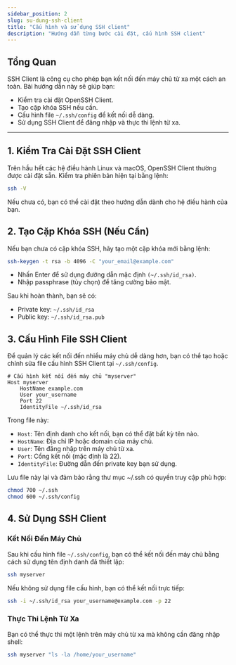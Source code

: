 ```yaml
---
sidebar_position: 2
slug: su-dung-ssh-client
title: "Cấu hình và sử dụng SSH client"
description: "Hướng dẫn từng bước cài đặt, cấu hình SSH client"
---
```


## Tổng Quan

SSH Client là công cụ cho phép bạn kết nối đến máy chủ từ xa một cách an toàn. Bài hướng dẫn này sẽ giúp bạn:
- Kiểm tra cài đặt OpenSSH Client.
- Tạo cặp khóa SSH nếu cần.
- Cấu hình file `~/.ssh/config` để kết nối dễ dàng.
- Sử dụng SSH Client để đăng nhập và thực thi lệnh từ xa.

---

## 1. Kiểm Tra Cài Đặt SSH Client

Trên hầu hết các hệ điều hành Linux và macOS, OpenSSH Client thường được cài đặt sẵn. Kiểm tra phiên bản hiện tại bằng lệnh:

```bash
ssh -V
```

Nếu chưa có, bạn có thể cài đặt theo hướng dẫn dành cho hệ điều hành của bạn.

## 2. Tạo Cặp Khóa SSH (Nếu Cần)

Nếu bạn chưa có cặp khóa SSH, hãy tạo một cặp khóa mới bằng lệnh:
```bash
ssh-keygen -t rsa -b 4096 -C "your_email@example.com"
```
- Nhấn Enter để sử dụng đường dẫn mặc định `(~/.ssh/id_rsa)`.
- Nhập passphrase (tùy chọn) để tăng cường bảo mật.

Sau khi hoàn thành, bạn sẽ có:
- Private key: `~/.ssh/id_rsa`
- Public key: `~/.ssh/id_rsa.pub`

## 3. Cấu Hình File SSH Client

Để quản lý các kết nối đến nhiều máy chủ dễ dàng hơn, bạn có thể tạo hoặc chỉnh sửa file cấu hình SSH Client tại `~/.ssh/config`.

```editorconfig title="~/.ssh/config"
# Cấu hình kết nối đến máy chủ "myserver"
Host myserver
    HostName example.com
    User your_username
    Port 22
    IdentityFile ~/.ssh/id_rsa

```

Trong file này:
- `Host`: Tên định danh cho kết nối, bạn có thể đặt bất kỳ tên nào.
- `HostName`: Địa chỉ IP hoặc domain của máy chủ.
- `User`: Tên đăng nhập trên máy chủ từ xa.
- `Port`: Cổng kết nối (mặc định là 22).
- `IdentityFile`: Đường dẫn đến private key bạn sử dụng.

Lưu file này lại và đảm bảo rằng thư mục ~/.ssh có quyền truy cập phù hợp:

```bash
chmod 700 ~/.ssh
chmod 600 ~/.ssh/config
```

## 4. Sử Dụng SSH Client

### Kết Nối Đến Máy Chủ
Sau khi cấu hình file `~/.ssh/config`, bạn có thể kết nối đến máy chủ bằng cách sử dụng tên định danh đã thiết lập:
```bash
ssh myserver
```

Nếu không sử dụng file cấu hình, bạn có thể kết nối trực tiếp:
```bash
ssh -i ~/.ssh/id_rsa your_username@example.com -p 22
```

### Thực Thi Lệnh Từ Xa

Bạn có thể thực thi một lệnh trên máy chủ từ xa mà không cần đăng nhập shell:
```bash
ssh myserver "ls -la /home/your_username"
```